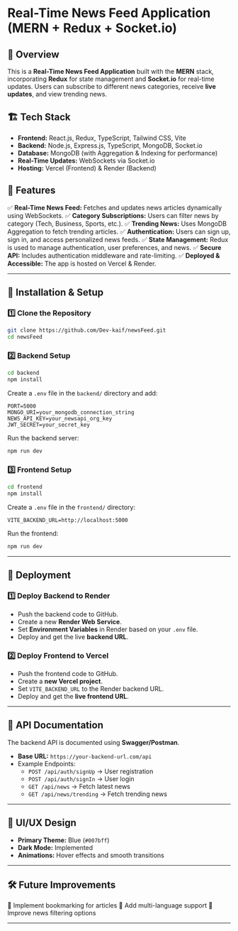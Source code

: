 # Real-Time News Feed Application (MERN + Redux + Socket.io)

## 🚀 Overview
This is a **Real-Time News Feed Application** built with the **MERN** stack, incorporating **Redux** for state management and **Socket.io** for real-time updates. Users can subscribe to different news categories, receive **live updates**, and view trending news.

## 🏗 Tech Stack
- **Frontend:** React.js, Redux, TypeScript, Tailwind CSS, Vite
- **Backend:** Node.js, Express.js, TypeScript, MongoDB, Socket.io
- **Database:** MongoDB (with Aggregation & Indexing for performance)
- **Real-Time Updates:** WebSockets via Socket.io
- **Hosting:** Vercel (Frontend) & Render (Backend)

## 🌟 Features
✅ **Real-Time News Feed:** Fetches and updates news articles dynamically using WebSockets.
✅ **Category Subscriptions:** Users can filter news by category (Tech, Business, Sports, etc.).
✅ **Trending News:** Uses MongoDB Aggregation to fetch trending articles.
✅ **Authentication:** Users can sign up, sign in, and access personalized news feeds.
✅ **State Management:** Redux is used to manage authentication, user preferences, and news.
✅ **Secure API:** Includes authentication middleware and rate-limiting.
✅ **Deployed & Accessible:** The app is hosted on Vercel & Render.

---

## 🔧 Installation & Setup

### **1️⃣ Clone the Repository**
```sh
git clone https://github.com/Dev-kaif/newsFeed.git
cd newsFeed
```

### **2️⃣ Backend Setup**
```sh
cd backend
npm install
```

Create a `.env` file in the `backend/` directory and add:
```env
PORT=5000
MONGO_URI=your_mongodb_connection_string
NEWS_API_KEY=your_newsapi_org_key
JWT_SECRET=your_secret_key
```

Run the backend server:
```sh
npm run dev
```

### **3️⃣ Frontend Setup**
```sh
cd frontend
npm install
```

Create a `.env` file in the `frontend/` directory:
```env
VITE_BACKEND_URL=http://localhost:5000
```

Run the frontend:
```sh
npm run dev
```

---

## 🚀 Deployment
### **1️⃣ Deploy Backend to Render**
- Push the backend code to GitHub.
- Create a new **Render Web Service**.
- Set **Environment Variables** in Render based on your `.env` file.
- Deploy and get the live **backend URL**.

### **2️⃣ Deploy Frontend to Vercel**
- Push the frontend code to GitHub.
- Create a **new Vercel project**.
- Set `VITE_BACKEND_URL` to the Render backend URL.
- Deploy and get the **live frontend URL**.

---

## 📌 API Documentation
The backend API is documented using **Swagger/Postman**.

- **Base URL:** `https://your-backend-url.com/api`
- Example Endpoints:
  - `POST /api/auth/signUp` → User registration
  - `POST /api/auth/signIn` → User login
  - `GET /api/news` → Fetch latest news
  - `GET /api/news/trending` → Fetch trending news

---

## 🎨 UI/UX Design
- **Primary Theme:** Blue (`#007bff`)
- **Dark Mode:** Implemented
- **Animations:** Hover effects and smooth transitions

---

## 🛠 Future Improvements
🔹 Implement bookmarking for articles
🔹 Add multi-language support
🔹 Improve news filtering options

---


